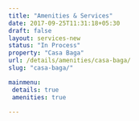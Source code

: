 ```yaml
---
title: "Amenities & Services"
date: 2017-09-25T11:31:18+05:30
draft: false
layout: services-new
status: "In Process"
property: "Casa Baga"
url: /details/amenities/casa-baga/
slug: "casa-baga/"

mainmenu:
 details: true
 amenities: true

---
```


